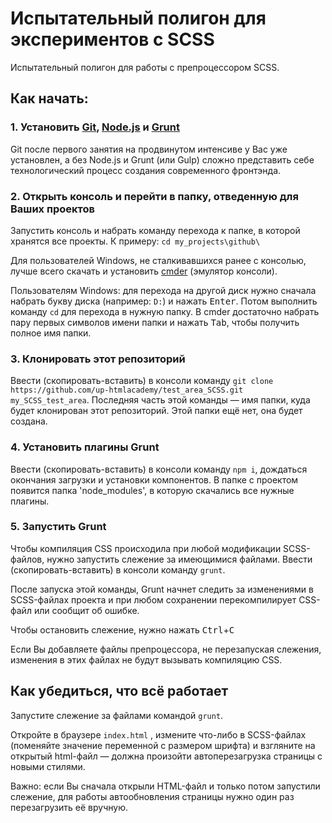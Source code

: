 # Испытательный полигон для экспериментов с SCSS

Испытательный полигон для работы с препроцессором SCSS.



## Как начать:

### 1. Установить [Git](http://git-scm.com/), [Node.js](http://nodejs.org/) и [Grunt](http://gruntjs.com/)

Git после первого занятия на продвинутом интенсиве у Вас уже установлен, а без Node.js и Grunt (или Gulp) сложно представить себе технологический процесс создания современного фронтэнда.



### 2. Открыть консоль и перейти в папку, отведенную для Ваших проектов

Запустить консоль и набрать команду перехода к папке, в которой хранятся все проекты. К примеру: `cd my_projects\github\`

Для пользователей Windows, не сталкивавшихся ранее с консолью, лучше всего скачать и установить [cmder](http://bliker.github.io/cmder/) (эмулятор консоли).

Пользователям Windows: для перехода на другой диск нужно сначала набрать букву диска (например: `D:`) и нажать <kbd>Enter</kbd>. Потом выполнить команду `cd` для перехода в нужную папку. В cmder достаточно набрать пару первых символов имени папки и нажать <kbd>Tab</kbd>, чтобы получить полное имя папки.



### 3. Клонировать этот репозиторий

Ввести (скопировать-вставить) в консоли  команду `git clone https://github.com/up-htmlacademy/test_area_SCSS.git my_SCSS_test_area`. Последняя часть этой команды — имя папки, куда будет клонирован этот репозиторий. Этой папки ещё нет, она будет создана.



### 4. Установить плагины Grunt

Ввести (скопировать-вставить) в консоли  команду `npm i`, дождаться окончания загрузки и установки компонентов. В папке с проектом появится папка 'node_modules', в которую скачались все нужные плагины.



### 5. Запустить Grunt

Чтобы компиляция CSS происходила при любой модификации SCSS-файлов, нужно запустить слежение за имеющимися файлами. Ввести (скопировать-вставить) в консоли  команду `grunt`.

После запуска этой команды, Grunt начнет следить за изменениями в SCSS-файлах проекта и при любом сохранении перекомпилирует CSS-файл или сообщит об ошибке.

Чтобы остановить слежение, нужно нажать <kbd>Ctrl</kbd>+<kbd>C</kbd>

Если Вы добавляете файлы препроцессора, не перезапуская слежения, изменения в этих файлах не будут вызывать компиляцию CSS.



## Как убедиться, что всё работает

Запустите слежение за файлами командой `grunt`.

Откройте в браузере `index.html` , измените что-либо в SCSS-файлах (поменяйте значение переменной с размером шрифта) и взгляните на открытый html-файл — должна произойти автоперезагрузка страницы с новыми стилями.

Важно: если Вы сначала открыли HTML-файл и только потом запустили слежение, для работы автообновления страницы нужно один раз перезагрузить её вручную.